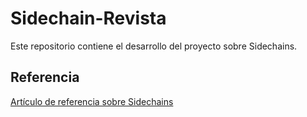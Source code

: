 ﻿# Sidechain-Revista

Este repositorio contiene el desarrollo del proyecto sobre Sidechains.

## Referencia


[Artículo de referencia sobre Sidechains]([https://www.researchgate.net/profile/Amrendra-Yadav/publication/358021622_Sidechain_storage_land_registry_data_using_blockchain_improve_performance_of_search_records/links/6299dc8aa3fe3e3df859a8cf/Sidechain-storage-land-registry-data-using-blockchain-improve-performance-of-search-records.pdf](https://www.researchgate.net/profile/Amrendra-Yadav/publication/358021622_Sidechain_storage_land_registry_data_using_blockchain_improve_performance_of_search_records/links/6299dc8aa3fe3e3df859a8cf/Sidechain-storage-land-registry-data-using-blockchain-improve-performance-of-search-records.pdf))
